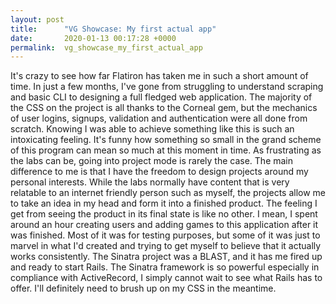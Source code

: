 ```yaml
---
layout: post
title:      "VG Showcase: My first actual app"
date:       2020-01-13 00:17:28 +0000
permalink:  vg_showcase_my_first_actual_app
---
```



It's crazy to see how far Flatiron has taken me in such a short amount of time. In just a few months, I've gone from struggling to understand scraping and basic CLI to designing a full fledged web application. The majority of the CSS on the project is all thanks to the Corneal gem, but the mechanics of user logins, signups, validation and authentication were all done from scratch. Knowing I was able to achieve something like this is such an intoxicating feeling. It's funny how something so small in the grand scheme of this program can mean so much at this moment in time. 
As frustrating as the labs can be, going into project mode is rarely the case. The main difference to me is that I have the freedom to design projects around my personal interests. While the labs normally have content that is very relatable to an internet friendly person such as myself, the projects allow me to take an idea in my head and form it into a finished product. The feeling I get from seeing the product in its final state is like no other. I mean, I spent around an hour creating users and adding games to this application after it was finished. Most of it was for testing purposes, but some of it was just to marvel in what I'd created and trying to get myself to believe that it actually works consistently. 
The Sinatra project was a BLAST, and it has me fired up and ready to start Rails. The Sinatra framework is so powerful especially in compliance with ActiveRecord, I simply cannot wait to see what Rails has to offer. I'll definitely need to brush up on my CSS in the meantime.
